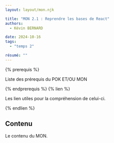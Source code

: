 ```yaml
---
layout: layout/mon.njk

title: "MON 2.1 : Reprendre les bases de React"
authors:
  - Kévin BERNARD

date: 2024-10-16
tags: 
  - "temps 2"

résumé: ""
---
```


{% prerequis %}

Liste des prérequis du POK ET/OU MON

{% endprerequis %}
{% lien %}

Les lien utiles pour la compréhension de celui-ci.

{% endlien %}

## Contenu

Le contenu du MON.
